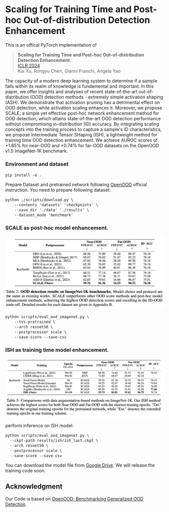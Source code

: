 # Scaling for Training Time and Post-hoc Out-of-distribution Detection Enhancement
This is an offical PyTorch implementation of 


>**Scaling for Training Time and Post-hoc Out-of-distribution Detection Enhancement.**  
[ICLR 2024](https://openreview.net/forum?id=RDSTjtnqCg)     
Kai Xu, Rongyu Chen, Gianni Franchi, Angela Yao 

The capacity of a modern deep learning system to determine if a sample falls within its realm of knowledge is fundamental and important.
In this paper, we offer insights and analyses of recent state-of-the-art out-of-distribution (OOD) detection methods - extremely simple activation shaping (ASH). We demonstrate that activation pruning has a detrimental effect on OOD detection, while activation scaling enhances it.
Moreover, we propose SCALE, a simple yet effective post-hoc network enhancement method for OOD detection, which attains state-of-the-art OOD detection performance without compromising in-distribution (ID) accuracy. By integrating scaling concepts into the training process to capture a sample's ID characteristics, we propose Intermediate Tensor SHaping (ISH), a lightweight method for training time OOD detection enhancement. We achieve AUROC scores of +1.85\% for near-OOD and +0.74\% for far-OOD datasets on the OpenOOD v1.5 ImageNet-1K benchmark.


### Environment and dataset 
```
pip install -e .
```

Prepare Dataset and pretrained network following [OpenOOD](https://github.com/Jingkang50/OpenOOD) official instruction.
You need to prepare following dataset:
```
python ./scripts/download.py \
	--contents 'datasets' 'checkpoints' \
	--save_dir './data' './results' \
	--dataset_mode 'benchmark'
```
### SCALE as post-hoc model enhancement.

<p align="center">
  <img width="800" src="SCALE.png">
</p>

```
python scripts/eval_ood_imagenet.py \
    --tvs-pretrained \
    --arch resnet50 \
    --postprocessor scale \
    --save-score --save-csv

```

### ISH as training time model enhancement.
<p align="center">
  <img width="800" src="ISH.png">
</p>

perform inference on ISH model:
```
python scripts/eval_ood_imagenet.py \
  --ckpt-path results/ish/ish_last.ckpt \
  --arch resnet50 \
  --postprocessor scale \
  --save-score --save-csv

```

You can download the model file from [Google Drive](https://drive.google.com/file/d/1EQimcdbJsKdU2uw4-BrqZO6tu4kXKtbG/view?usp=drive_link).
We will release the training code soon.

## Acknowledgment

Our Code is based on [OpenOOD: Benchmarking Generalized OOD Detection](https://github.com/Jingkang50/OpenOOD).

